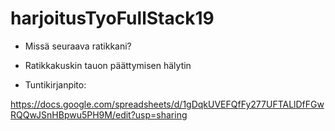 # harjoitusTyoFullStack19

- Missä seuraava ratikkani?
- Ratikkakuskin tauon päättymisen hälytin

- Tuntikirjanpito:
 
 https://docs.google.com/spreadsheets/d/1gDqkUVEFQfFy277UFTALlDfFGwRQQwJSnHBpwu5PH9M/edit?usp=sharing